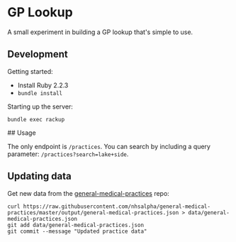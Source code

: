 # GP Lookup

A small experiment in building a GP lookup that's simple to use.

## Development

Getting started:

 - Install Ruby 2.2.3
 - `bundle install`

Starting up the server:

    bundle exec rackup

## Usage

The only endpoint is `/practices`. You can search by including a query
parameter: `/practices?search=lake+side`.

## Updating data

Get new data from the [general-medical-practices][gmp] repo:

    curl https://raw.githubusercontent.com/nhsalpha/general-medical-practices/master/output/general-medical-practices.json > data/general-medical-practices.json
    git add data/general-medical-practices.json
    git commit --message "Updated practice data"

[gmp]: https://github.com/nhsalpha/general-medical-practices
